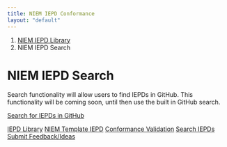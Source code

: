 ```yaml
---
title: NIEM IEPD Conformance
layout: "default"
---
```

<div class="col-md-9 col-md-push-3" markdown='1'>
  <ol class="breadcrumb">
    <li><a href="index.html">NIEM IEPD Library</a></li>
    <li class="active">NIEM IEPD Search</li>
  </ol>

# NIEM IEPD Search

Search functionality will allow users to find IEPDs in GitHub. This functionality will be coming soon, until then use the built in GitHub search.


<a href="https://github.com/search?q=NIEM+IEPD&utf8=%E2%9C%93">Search for IEPDs in GitHub</a>

</div>

<!-- sidebar -->
<div class="col-md-3 col-md-pull-9">
  <div class="section-nav list-group">
    <a class="list-group-item" href="index.html">IEPD Library</a>
    <a class="list-group-item" href="https://github.com/NIEM/Template-IEPD">NIEM Template IEPD</a>
    <a class="list-group-item" href="conformance.html">Conformance Validation</a>
    <a class="list-group-item active" href="search.html">Search IEPDs</a>
  </div>

  <a class="btn btn-primary feedback-btn" href="https://github.com/NIEM/NIEM.github.io/issues">
    <span class="icon fa fa-comments fa-sm"></span>
    <span class="content">Submit Feedback/Ideas</span>
  </a>
</div>

